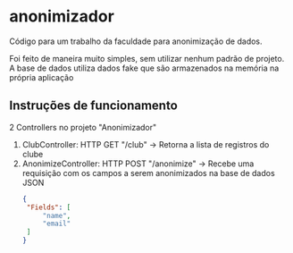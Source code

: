 # anonimizador
Código para um trabalho da faculdade para anonimização de dados.

Foi feito de maneira muito simples, sem utilizar nenhum padrão de projeto.
A base de dados utiliza dados fake que são armazenados na memória na própria aplicação

## Instruções de funcionamento
2 Controllers no projeto "Anonimizador"

1. ClubController:
   HTTP GET "/club" -> Retorna a lista de registros do clube
2. AnonimizeController:
   HTTP POST "/anonimize" -> Recebe uma requisição com os campos a serem anonimizados na base de dados
   JSON
   ```json
   {
    "Fields": [
        "name",
        "email"
    ]
   }
  ```
